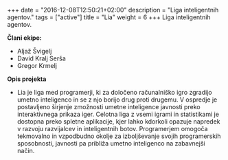 +++
date = "2016-12-08T12:50:21+02:00"
description = "Liga inteligentnih agentov."
tags = ["active"]
title = "Lia"
weight = 6
+++
Liga inteligentnih agentov.

<!--more-->

**Člani ekipe:**

- Aljaž Švigelj
- David Kralj Serša
- Gregor Krmelj

**Opis projekta**

- Lia je liga med programerji, ki za določeno računalniško igro zgradijo umetno inteligenco in se z njo borijo drug proti drugemu. V ospredje je postavljeno širjenje zmožnosti umetne inteligence javnosti preko interaktivnega prikaza iger. Celotna liga z vsemi igrami in statistikami je dostopna preko spletne aplikacije, kjer lahko kdorkoli opazuje napredek v razvoju razvijalcev in inteligentnih botov. Programerjem omogoča tekmovalno in vzpodbudno okolje za izboljševanje svojih programerskih sposobnosti, javnosti pa približa umetno inteligenco na zabavnejši način.
